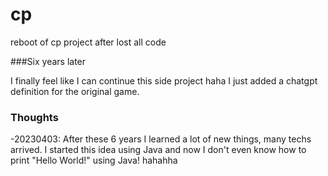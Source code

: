 # cp
reboot of cp project after lost all code


###Six years later

I finally feel like I can continue this side project haha
I just added a chatgpt definition for the original game.


### Thoughts

-20230403: After these 6 years I learned a lot of new things, many techs arrived. I started this idea using Java and now I don't even know how to print "Hello World!" using Java! hahahha


